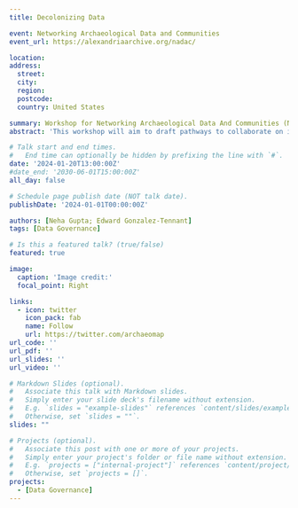 ```yaml
---
title: Decolonizing Data

event: Networking Archaeological Data and Communities
event_url: https://alexandriaarchive.org/nadac/

location: 
address: 
  street: 
  city: 
  region: 
  postcode: 
  country: United States

summary: Workshop for Networking Archaeological Data And Communities (NADAC) participants on pathways to collaborate on research projects and publications.
abstract: 'This workshop will aim to draft pathways to collaborate on individual research projects and publication with relevant community stakeholders, especially those with indigenous, BIPOC, low-incoming, diaspora, refugee, and other underserved communities, where appropriate.'

# Talk start and end times.
#   End time can optionally be hidden by prefixing the line with `#`.
date: '2024-01-20T13:00:00Z'
#date_end: '2030-06-01T15:00:00Z'
all_day: false

# Schedule page publish date (NOT talk date).
publishDate: '2024-01-01T00:00:00Z'

authors: [Neha Gupta; Edward Gonzalez-Tennant]
tags: [Data Governance]

# Is this a featured talk? (true/false)
featured: true

image:
  caption: 'Image credit:'
  focal_point: Right

links:
  - icon: twitter
    icon_pack: fab
    name: Follow
    url: https://twitter.com/archaeomap
url_code: ''
url_pdf: ''
url_slides: ''
url_video: ''

# Markdown Slides (optional).
#   Associate this talk with Markdown slides.
#   Simply enter your slide deck's filename without extension.
#   E.g. `slides = "example-slides"` references `content/slides/example-slides.md`.
#   Otherwise, set `slides = ""`.
slides: ""

# Projects (optional).
#   Associate this post with one or more of your projects.
#   Simply enter your project's folder or file name without extension.
#   E.g. `projects = ["internal-project"]` references `content/project/deep-learning/index.md`.
#   Otherwise, set `projects = []`.
projects:
  - [Data Governance]
---
```


